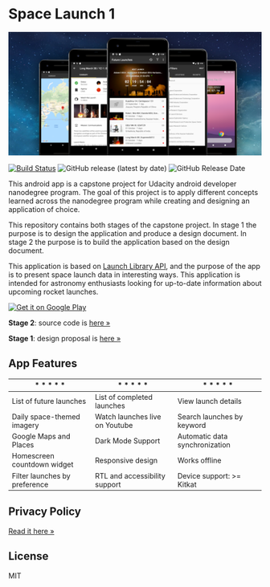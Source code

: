 # Space Launch 1

<img src="feature.png" alt="app feature" />

[![Build Status](https://travis-ci.com/nkrusch/SpaceLaunchOne.svg?branch=master)](https://travis-ci.com/nkrusch/SpaceLaunchOne)
![GitHub release (latest by date)](https://img.shields.io/github/v/release/nkrusch/SpaceLaunchOne)
![GitHub Release Date](https://img.shields.io/github/release-date/nkrusch/SpaceLaunchOne)

This android app is a capstone project for Udacity android developer nanodegree program. The goal of this project is to apply different concepts learned across the nanodegree program while creating and designing an application of choice. 

This repository contains both stages of the capstone project. In stage 1 the purpose is to design the application and produce a design document. In stage 2 the purpose is to build the application based on the design document. 

This application is based on [Launch Library API](https://launchlibrary.net/docs/1.4/api.html), and the purpose of the app is to present space launch data in interesting ways. This application is intended for astronomy enthusiasts looking for up-to-date information about upcoming rocket launches.

<a href='https://play.google.com/store/apps/details?id=io.github.nkrusch.spacelaunchone&utm_source=github&utm_campaign=github&pcampaignid=MKT-Other-global-all-co-prtnr-py-PartBadge-Mar2515-1'><img alt='Get it on Google Play' height="72" src='https://play.google.com/intl/en_us/badges/images/generic/en_badge_web_generic.png'/></a>

**Stage 2**: source code is [here &raquo;](https://github.com/nkrusch/SpaceLaunchOne/tree/master/SpaceLaunchOne)

**Stage 1**: design proposal is [here &raquo;](https://github.com/nkrusch/SpaceLaunchOne/tree/master/docs)

## App Features

| * * * * * | * * * * * | * * * * * | 
| --- | --- |  --- | 
| List of future launches | List of completed launches | View launch details | 
| Daily space-themed imagery | Watch launches live on Youtube | Search launches by keyword |
| Google Maps and Places | Dark Mode Support  | Automatic data synchronization | 
| Homescreen countdown widget | Responsive design | Works offline |
| Filter launches by preference | RTL and accessibility support | Device support: >= Kitkat |

## Privacy Policy

[Read it here &raquo;](https://github.com/nkrusch/SpaceLaunchOne/blob/master/docs/privacy_policy.md)

## License 

MIT
